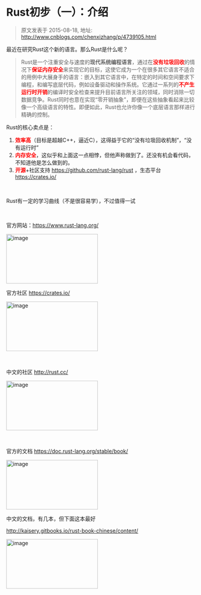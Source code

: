 # Rust初步（一）：介绍 
> 原文发表于 2015-08-18, 地址: http://www.cnblogs.com/chenxizhang/p/4739105.html 


<p>最近在研究Rust这个新的语言。那么Rust是什么呢？</p> <blockquote> <p>Rust是一个注重安全与速度的<strong>现代系统编程语言</strong>，通过在<font color="#ff0000"><strong>没有垃圾回收</strong></font>的情况下<font color="#ff0000"><strong>保证内存安全</strong></font>来实现它的目标，这使它成为一个在很多其它语言不适合的用例中大展身手的语言：嵌入到其它语言中，在特定的时间和空间要求下编程，和编写底层代码，例如设备驱动和操作系统。它通过一系列的<font color="#ff0000"><strong>不产生运行时开销</strong></font>的编译时安全检查来提升目前语言所关注的领域，同时消除一切数据竞争。Rust同时也意在实现“零开销抽象”，即便在这些抽象看起来比较像一个高级语言的特性。即便如此，Rust也允许你像一个底层语言那样进行精确的控制。</p></blockquote> <p>Rust的核心卖点是：</p> <ol> <li><strong><font color="#ff0000">效率高</font></strong>（目标是超越C++，逼近C），这得益于它的“没有垃圾回收机制”，“没有运行时”</li> <li><font color="#ff0000"><strong>内存安全</strong></font>，这似乎和上面这一点相悖，但他声称做到了。还没有机会看代码，不知道他是怎么做到的。</li> <li><strong><font color="#ff0000">开源</font></strong>+社区支持 <a title="https://github.com/rust-lang/rust" href="https://github.com/rust-lang/rust">https://github.com/rust-lang/rust</a> ，生态平台 <a title="https://crates.io/" href="https://crates.io/">https://crates.io/</a></li></ol> <p>&nbsp;</p> <p>Rust有一定的学习曲线（不是很容易学），不过值得一试</p> <p>&nbsp;</p> <p>官方网站：<a title="https://www.rust-lang.org/" href="https://www.rust-lang.org/">https://www.rust-lang.org/</a></p> <p><a href="http://images0.cnblogs.com/blog/9072/201508/181254266758974.png"><img title="image" border="0" alt="image" src="http://images0.cnblogs.com/blog/9072/201508/181254274569101.png" width="244" height="132"></a></p> <p>官方社区 <a title="https://crates.io/" href="https://crates.io/">https://crates.io/</a></p> <p><a href="http://images0.cnblogs.com/blog/9072/201508/181301466606989.png"><img title="image" border="0" alt="image" src="http://images0.cnblogs.com/blog/9072/201508/181301475194859.png" width="244" height="132"></a></p> <p>&nbsp;</p> <p>中文的社区 <a title="http://rust.cc/" href="http://rust.cc/">http://rust.cc/</a></p> <p><a href="http://images0.cnblogs.com/blog/9072/201508/181254339725510.png"><img title="image" border="0" alt="image" src="http://images0.cnblogs.com/blog/9072/201508/181254344727424.png" width="244" height="132"></a></p> <p>&nbsp;</p> <p>官方的文档 <a title="https://doc.rust-lang.org/stable/book/" href="https://doc.rust-lang.org/stable/book/">https://doc.rust-lang.org/stable/book/</a></p> <p><a href="http://images0.cnblogs.com/blog/9072/201508/181254415812420.png"><img title="image" border="0" alt="image" src="http://images0.cnblogs.com/blog/9072/201508/181254421755306.png" width="244" height="132"></a></p> <p>中文的文档，有几本，但下面这本最好</p> <p><a title="http://kaisery.gitbooks.io/rust-book-chinese/content/" href="http://kaisery.gitbooks.io/rust-book-chinese/content/">http://kaisery.gitbooks.io/rust-book-chinese/content/</a></p> <p><a href="http://images0.cnblogs.com/blog/9072/201508/181254452694059.png"><img title="image" border="0" alt="image" src="http://images0.cnblogs.com/blog/9072/201508/181254459102931.png" width="244" height="132"></a></p>
